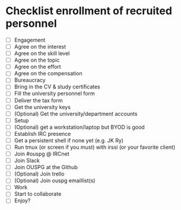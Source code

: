 # Checklist enrollment of recruited personnel

 * [ ] Engagement
  * [ ] Agree on the interest
  * [ ] Agree on the skill level
  * [ ] Agree on the topic
  * [ ] Agree on the effort
  * [ ] Agree on the compensation
 * [ ] Bureaucracy
  * [ ] Bring in the CV & study certificates
  * [ ] Fill the university personnel form
  * [ ] Deliver the tax form
  * [ ] Get the university keys
  * [ ] (Optional) Get the university/department accounts
 * [ ] Setup
  * [ ] (Optional) get a workstation/laptop but BYOD is good
  * [ ] Establish IRC presence
   * [ ] Get a persistent shell if none yet (e.g. JK Ry)
   * [ ] Run tmux (or screen if you must) with irssi (or your favorite client)
   * [ ] Join #ouspg @ IRCnet
  * [ ] Join Slack
  * [ ] Join OUSPG at the Github
  * [ ] (Optional) Join trello
  * [ ] (Optional) Join ouspg emaillist(s)
 * [ ] Work
  * [ ] Start to collaborate
  * [ ] Enjoy?

